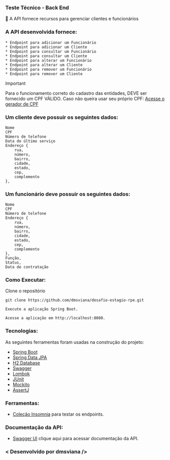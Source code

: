 ### Teste Técnico - Back End
🚀 A API fornece recursos para gerenciar clientes e funcionários


### A API desenvolvida fornece:

    * Endpoint para adicionar um Funcionário
    * Endpoint para adicionar um Cliente
    * Endpoint para consultar um Funcionário
    * Endpoint para consultar um Cliente
    * Endpoint para alterar um Funcionário
    * Endpoint para alterar um Cliente
    * Endpoint para remover um Funcionário
    * Endpoint para remover um Cliente

> [!IMPORTANT]
Para o funcionamento correto do cadastro das entidades, DEVE ser fornecido um CPF VÁLIDO. Caso não queira usar seu próprio CPF:
[Acesse o gerador de CPF](https://www.4devs.com.br/gerador_de_cpf) 


### Um cliente deve possuir os seguintes dados:

    Nome
    CPF 
    Número de telefone
    Data do último serviço
    Endereço {
        rua,
        número,
        bairro,
        cidade,
        estado,
        cep,
        complemento
    },

### Um funcionário deve possuir os seguintes dados:

    Nome
    CPF 
    Número de telefone
    Endereço {
        rua,
        número,
        bairro,
        cidade,
        estado,
        cep,
        complemento
    },
    Função,
    Status,
    Data de contratação

### Como Executar:
Clone o repositório

    git clone https://github.com/dmsviana/desafio-estagio-rpe.git

    Execute a aplicação Spring Boot.

    Acesse a aplicação em http://localhost:8080.

### Tecnologias:

As seguintes ferramentas foram usadas na construção do projeto:

- [Spring Boot](https://spring.io/projects/spring-boot)
- [Spring Data JPA](https://spring.io/projects/spring-data)
- [H2 Database](https://www.baeldung.com/spring-boot-h2-database)
- [Swagger](https://swagger.io/)
- [Lombok](https://projectlombok.org/)
- [JUnit](https://junit.org/junit5/)
- [Mockito](https://site.mockito.org/)
- [AssertJ](https://assertj.github.io/doc/)


### Ferramentas:

- [Coleção Insomnia](https://www.dropbox.com/scl/fi/ms8yi7jpbecx6dyz4ces9/desafio-rpe-collection.json?rlkey=thouq6pxldaamh32wm0tdr37u&st=blzxuw9c&dl=0) para testar os endpoints.

### Documentação da API:

- [Swagger UI](http://localhost:8080/swagger-ui/index.html) clique aqui para acessar documentação da API.

### < Desenvolvido por dmsviana />
